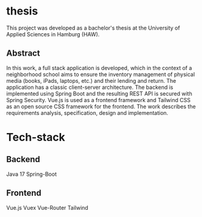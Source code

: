 # thesis
This project was developed as a bachelor's thesis at the University of Applied Sciences in Hamburg (HAW).

## Abstract
In this work, a full stack application is developed, which in the context of a neighborhood
school aims to ensure the inventory management of physical media (books, iPads, laptops, etc.) and their lending and return. The application has a classic client-server architecture.
The backend is implemented using Spring Boot and the resulting REST API is secured
with Spring Security. Vue.js is used as a frontend framework and Tailwind CSS as an open
source CSS framework for the frontend. The work describes the requirements analysis,
specification, design and implementation.

# Tech-stack
## Backend
Java 17
Spring-Boot
## Frontend
Vue.js
Vuex
Vue-Router
Tailwind
